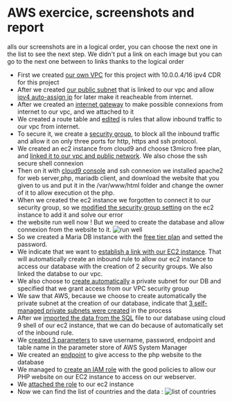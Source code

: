 # AWS exercice, screenshots and report

alls our screenshots are in a logical order, you can choose the next one in the list to see the next step. We didn't put a link on each image but you can go to the next one between to links thanks to the logical order

* First we created [our own VPC](https://github.com/Gaetan-Mounsamy/CloudProjet/blob/main/AWS_Site/Capture%20d'%C3%A9cran%202023-07-14%20145351.png) for this project with 10.0.0.4/16 ipv4 CDR for this project
* After we created [our public subnet](https://github.com/Gaetan-Mounsamy/CloudProjet/blob/main/AWS_Site/Capture%20d'%C3%A9cran%202023-07-14%20145502.png) that is linked to our vpc and allow [ipv4 auto-assign ip](https://github.com/Gaetan-Mounsamy/CloudProjet/blob/main/AWS_Site/Capture%20d'%C3%A9cran%202023-07-14%20145543.png) for later make it reacheable from internet.
* After we created an [internet gateway](https://github.com/Gaetan-Mounsamy/CloudProjet/blob/main/AWS_Site/Capture%20d'%C3%A9cran%202023-07-14%20145618.png) to make possible connexions from internet to our vpc, and we attached to it
* We created a route table and [edited](https://github.com/Gaetan-Mounsamy/CloudProjet/blob/main/AWS_Site/Capture%20d'%C3%A9cran%202023-07-14%20145802.png) is rules that allow inbound traffic to our vpc from internet.
* To secure it, we create a [security group](https://github.com/Gaetan-Mounsamy/CloudProjet/blob/main/AWS_Site/Capture%20d'%C3%A9cran%202023-07-14%20150029.png), to block all the inbound traffic and allow it on only three ports for http, https and ssh protocol.
* We created an ec2 instance from cloud9 and choose t3micro free plan, and [linked it to our vpc and public network](https://github.com/Gaetan-Mounsamy/CloudProjet/blob/main/AWS_Site/Capture%20d'%C3%A9cran%202023-07-14%20150145.png). We also chose the ssh secure shell connexion
* Then on it with [cloud9 console](https://github.com/Gaetan-Mounsamy/CloudProjet/blob/main/AWS_Site/Capture%20d'%C3%A9cran%202023-07-14%20151031.png) and ssh connexion we installed apache2 for web server,php, mariadb client, and download the website that you given to us and put it in the /var/www/html folder and change the owner of it to allow execution ot the php.
* When we created the ec2 instance we forgotten to connect it to our security group, so we [modified the security group setting](https://github.com/Gaetan-Mounsamy/CloudProjet/blob/main/AWS_Site/Capture%20d'%C3%A9cran%202023-07-14%20151910.png) on the ec2 instance to add it and solve our error
* the website run well now ! But we need to create the database and allow connexion from the website to it.
![run well](https://github.com/Gaetan-Mounsamy/CloudProjet/blob/main/AWS_Site/Capture%20d'%C3%A9cran%202023-07-14%20152137.png)
* So we created a Maria DB instance with the [free tier plan](https://github.com/Gaetan-Mounsamy/CloudProjet/blob/main/AWS_Site/Capture%20d'%C3%A9cran%202023-07-14%20152315.png) and setted the password.
* We indicate that we want to [establish a link with our EC2 instance](https://github.com/Gaetan-Mounsamy/CloudProjet/blob/main/AWS_Site/Capture%20d'%C3%A9cran%202023-07-14%20152342.png). That will automatically create an inbound rule to allow our ec2 instance to access our database with the creation of 2 security groups. We also linked the databse to our vpc.
* We also choose to [create automatically](https://github.com/Gaetan-Mounsamy/CloudProjet/blob/main/AWS_Site/Capture%20d'%C3%A9cran%202023-07-14%20152434.png) a private subnet for our DB and specified that we grant access from our VPC security group
* We saw that AWS, because we choose to create automatically the private subnet at the creation of our database, indicate that [3 self-managed private subnets were created](https://github.com/Gaetan-Mounsamy/CloudProjet/blob/main/AWS_Site/Capture%20d'%C3%A9cran%202023-07-14%20153226.png) in the process
* After we [imported the data from the SQL](https://github.com/Gaetan-Mounsamy/CloudProjet/blob/main/AWS_Site/Capture%20d'%C3%A9cran%202023-07-14%20154200.png) file to our database using cloud 9 shell of our ec2 instance, that we can do because of automatically set of the inbound rule.
* We [created 3 parameters](https://github.com/Gaetan-Mounsamy/CloudProjet/blob/main/AWS_Site/Capture%20d'%C3%A9cran%202023-07-14%20154557.png) to save username, password, endpoint and table name in the parameter store of AWS System Manager
* We created an [endpoint](https://github.com/Gaetan-Mounsamy/CloudProjet/blob/main/AWS_Site/Capture%20d'%C3%A9cran%202023-07-14%20154821.png) to give access to the php website to the database
* We managed to [create an IAM role](https://github.com/Gaetan-Mounsamy/CloudProjet/blob/main/AWS_Site/Capture%20d'%C3%A9cran%202023-07-14%20155747.png) with the good policies to allow our PHP website on our EC2 instance to access on our webserver.
* We [attached the role](https://github.com/Gaetan-Mounsamy/CloudProjet/blob/main/AWS_Site/Capture%20d'%C3%A9cran%202023-07-14%20155954.png) to our ec2 instance
* Now we can find the list of countries and the data :
![list of countries](https://github.com/Gaetan-Mounsamy/CloudProjet/blob/main/AWS_Site/Capture%20d'%C3%A9cran%202023-07-14%20160138.png)

